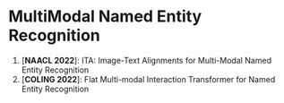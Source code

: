 # MultiModal Named Entity Recognition

1. [**NAACL 2022**]: ITA: Image-Text Alignments for Multi-Modal Named Entity Recognition
2. [**COLING 2022**]: Flat Multi-modal Interaction Transformer for Named Entity Recognition
